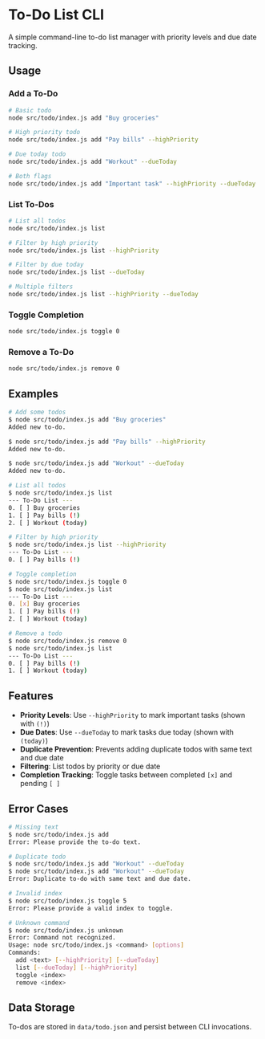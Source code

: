 # To-Do List CLI

A simple command-line to-do list manager with priority levels and due date tracking.

## Usage

### Add a To-Do
```bash
# Basic todo
node src/todo/index.js add "Buy groceries"

# High priority todo
node src/todo/index.js add "Pay bills" --highPriority

# Due today todo
node src/todo/index.js add "Workout" --dueToday

# Both flags
node src/todo/index.js add "Important task" --highPriority --dueToday
```

### List To-Dos
```bash
# List all todos
node src/todo/index.js list

# Filter by high priority
node src/todo/index.js list --highPriority

# Filter by due today
node src/todo/index.js list --dueToday

# Multiple filters
node src/todo/index.js list --highPriority --dueToday
```

### Toggle Completion
```bash
node src/todo/index.js toggle 0
```

### Remove a To-Do
```bash
node src/todo/index.js remove 0
```

## Examples

```bash
# Add some todos
$ node src/todo/index.js add "Buy groceries"
Added new to-do.

$ node src/todo/index.js add "Pay bills" --highPriority
Added new to-do.

$ node src/todo/index.js add "Workout" --dueToday
Added new to-do.

# List all todos
$ node src/todo/index.js list
--- To-Do List ---
0. [ ] Buy groceries
1. [ ] Pay bills (!)
2. [ ] Workout (today)

# Filter by high priority
$ node src/todo/index.js list --highPriority
--- To-Do List ---
0. [ ] Pay bills (!)

# Toggle completion
$ node src/todo/index.js toggle 0
$ node src/todo/index.js list
--- To-Do List ---
0. [x] Buy groceries
1. [ ] Pay bills (!)
2. [ ] Workout (today)

# Remove a todo
$ node src/todo/index.js remove 0
$ node src/todo/index.js list
--- To-Do List ---
0. [ ] Pay bills (!)
1. [ ] Workout (today)
```

## Features

- **Priority Levels**: Use `--highPriority` to mark important tasks (shown with `(!)`)
- **Due Dates**: Use `--dueToday` to mark tasks due today (shown with `(today)`)
- **Duplicate Prevention**: Prevents adding duplicate todos with same text and due date
- **Filtering**: List todos by priority or due date
- **Completion Tracking**: Toggle tasks between completed `[x]` and pending `[ ]`

## Error Cases

```bash
# Missing text
$ node src/todo/index.js add
Error: Please provide the to-do text.

# Duplicate todo
$ node src/todo/index.js add "Workout" --dueToday
$ node src/todo/index.js add "Workout" --dueToday
Error: Duplicate to-do with same text and due date.

# Invalid index
$ node src/todo/index.js toggle 5
Error: Please provide a valid index to toggle.

# Unknown command
$ node src/todo/index.js unknown
Error: Command not recognized.
Usage: node src/todo/index.js <command> [options]
Commands:
  add <text> [--highPriority] [--dueToday]
  list [--dueToday] [--highPriority]
  toggle <index>
  remove <index>
```

## Data Storage

To-dos are stored in `data/todo.json` and persist between CLI invocations.
